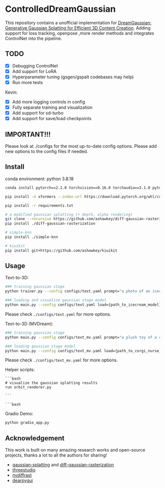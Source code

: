 # ControlledDreamGaussian

This repository contains a unofficial implementation for [DreamGaussian: Generative Gaussian Splatting for Efficient 3D Content Creation](https://arxiv.org/abs/2309.16653). Adding support for loss tracking, openpose ,more render methods and integrates ControlNet into the pipeline.

## TODO
- [x] Debugging ControlNet
- [x] Add support for LoRA
- [x] Hyperparameter tuning (gsgen/gspalt codebases may help)
- [x] Run more tests

Kevin:
- [x] Add more logging controls in config
- [x] Fully separate training and visualization
- [x] Add support for sd-turbo
- [x] Add support for save/load checkpoints

## IMPORTANT!!!
Please look at ./configs for the most up-to-date config options. Please add new options to the config files if needed.

## Install

conda environment:
python 3.8.18
```bash
conda install pytorch==2.1.0 torchvision==0.16.0 torchaudio==2.1.0 pytorch-cuda=11.8 -c pytorch -c nvidia

pip install -U xformers --index-url https://download.pytorch.org/whl/cu118

pip install -r requirements.txt

# a modified gaussian splatting (+ depth, alpha rendering)
git clone --recursive https://github.com/ashawkey/diff-gaussian-rasterization
pip install ./diff-gaussian-rasterization

# simple-knn
pip install ./simple-knn

# kiuikit
pip install git+https://github.com/ashawkey/kiuikit
```

## Usage
Text-to-3D:

```bash
### training gaussian stage
python trainer.py --config configs/text.yaml prompt="a photo of an icecream" save_path=icecream

### loading and visualize gaussian stage model
python main.py --config configs/text.yaml load={path_to_icecream_model}
```

Please check `./configs/text.yaml` for more options.

Text-to-3D (MVDream):

```bash
### training gaussian stage
python main.py --config configs/text_mv.yaml prompt="a plush toy of a corgi nurse" save_path=corgi_nurse

### loading gaussian stage model
python main.py --config configs/text_mv.yaml load={path_to_corgi_nurse_model}
```

Please check `./configs/text_mv.yaml` for more options.

Helper scripts:
    
    ```bash
    # visualize the gaussian splatting results
    run orbit_renderer.py
    
    ```

    ```bash

Gradio Demo:

```bash
python gradio_app.py
```

## Acknowledgement

This work is built on many amazing research works and open-source projects, thanks a lot to all the authors for sharing!

- [gaussian-splatting](https://github.com/graphdeco-inria/gaussian-splatting) and [diff-gaussian-rasterization](https://github.com/graphdeco-inria/diff-gaussian-rasterization)
- [threestudio](https://github.com/threestudio-project/threestudio)
- [nvdiffrast](https://github.com/NVlabs/nvdiffrast)
- [dearpygui](https://github.com/hoffstadt/DearPyGui)

